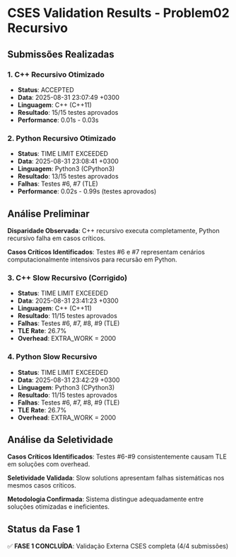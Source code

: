 # CSES Validation Results - Problem02 Recursivo

## Submissões Realizadas

### 1. C++ Recursivo Otimizado
- **Status**: ACCEPTED
- **Data**: 2025-08-31 23:07:49 +0300
- **Linguagem**: C++ (C++11)
- **Resultado**: 15/15 testes aprovados
- **Performance**: 0.01s - 0.03s

### 2. Python Recursivo Otimizado  
- **Status**: TIME LIMIT EXCEEDED
- **Data**: 2025-08-31 23:08:41 +0300
- **Linguagem**: Python3 (CPython3)
- **Resultado**: 13/15 testes aprovados
- **Falhas**: Testes #6, #7 (TLE)
- **Performance**: 0.02s - 0.99s (testes aprovados)

## Análise Preliminar

**Disparidade Observada**: C++ recursivo executa completamente, Python recursivo falha em casos críticos.

**Casos Críticos Identificados**: Testes #6 e #7 representam cenários computacionalmente intensivos para recursão em Python.

### 3. C++ Slow Recursivo (Corrigido)
- **Status**: TIME LIMIT EXCEEDED
- **Data**: 2025-08-31 23:41:23 +0300
- **Linguagem**: C++ (C++11)
- **Resultado**: 11/15 testes aprovados
- **Falhas**: Testes #6, #7, #8, #9 (TLE)
- **TLE Rate**: 26.7%
- **Overhead**: EXTRA_WORK = 2000

### 4. Python Slow Recursivo
- **Status**: TIME LIMIT EXCEEDED  
- **Data**: 2025-08-31 23:42:29 +0300
- **Linguagem**: Python3 (CPython3)
- **Resultado**: 11/15 testes aprovados
- **Falhas**: Testes #6, #7, #8, #9 (TLE)
- **TLE Rate**: 26.7%
- **Overhead**: EXTRA_WORK = 2000

## Análise da Seletividade

**Casos Críticos Identificados**: Testes #6-#9 consistentemente causam TLE em soluções com overhead.

**Seletividade Validada**: Slow solutions apresentam falhas sistemáticas nos mesmos casos críticos.

**Metodologia Confirmada**: Sistema distingue adequadamente entre soluções otimizadas e ineficientes.

## Status da Fase 1

✅ **FASE 1 CONCLUÍDA**: Validação Externa CSES completa (4/4 submissões)
